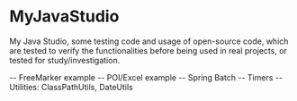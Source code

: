 # MyJavaStudio
My Java Studio, some testing code and usage of open-source code, which are tested to verify the functionalities before being used in real projects, or tested for study/investigation.

-- FreeMarker example
-- POI/Excel example
-- Spring Batch
-- Timers
-- Utilities: ClassPathUtils, DateUtils
